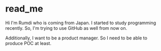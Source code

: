# read_me
Hi I'm Rumdi who is coming from Japan. I started to study programming recently.
So, I'm trying to use GitHub as well from now on.

Additionally, I want to be a product manager. So I need to be able to produce POC at least.


